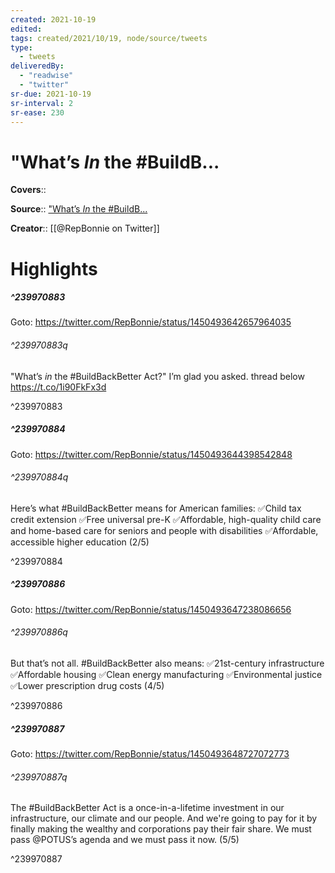 ```yaml
---
created: 2021-10-19
edited:
tags: created/2021/10/19, node/source/tweets
type: 
  - tweets
deliveredBy: 
  - "readwise"
  - "twitter"
sr-due: 2021-10-19
sr-interval: 2
sr-ease: 230
---
```

# "What’s *In* the \#BuildB...

**Covers**:: 

**Source**:: ["What’s *In* the \#BuildB...](https://twitter.com/RepBonnie/status/1450493642657964035)

**Creator**:: [[@RepBonnie on Twitter]]

# Highlights
##### ^239970883


Goto: https://twitter.com/RepBonnie/status/1450493642657964035  

###### ^239970883q

"What’s *in* the \#BuildBackBetter Act?"
I’m glad you asked. 
thread below https://t.co/1i90FkFx3d 

^239970883

##### ^239970884


Goto: https://twitter.com/RepBonnie/status/1450493644398542848  

###### ^239970884q

Here’s what \#BuildBackBetter means for American families:
✅Child tax credit extension
✅Free universal pre-K
✅Affordable, high-quality child care and home-based care for seniors and people with disabilities
✅Affordable, accessible higher education 
(2/5) 

^239970884

##### ^239970886


Goto: https://twitter.com/RepBonnie/status/1450493647238086656  

###### ^239970886q

But that’s not all. \#BuildBackBetter also means:
✅21st-century infrastructure
✅Affordable housing
✅Clean energy manufacturing
✅Environmental justice 
✅Lower prescription drug costs
(4/5) 

^239970886

##### ^239970887


Goto: https://twitter.com/RepBonnie/status/1450493648727072773  

###### ^239970887q

The \#BuildBackBetter Act is a once-in-a-lifetime investment in our infrastructure, our climate and our people. 
And we're going to pay for it by finally making the wealthy and corporations pay their fair share.
We must pass @POTUS’s agenda and we must pass it now. 
(5/5) 

^239970887


